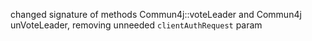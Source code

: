 changed signature of methods Commun4j::voteLeader and Commun4j unVoteLeader, removing unneeded `clientAuthRequest`
param